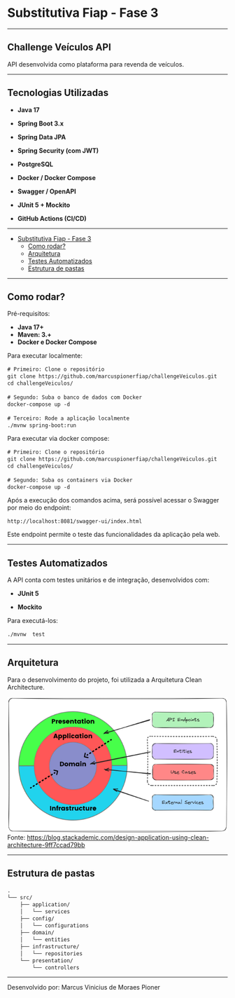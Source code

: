 # Substitutiva Fiap - Fase 3

---

## Challenge Veículos API

API desenvolvida como plataforma para revenda de veículos.

---

## Tecnologias Utilizadas


-  **Java 17**

-  **Spring Boot 3.x**

-  **Spring Data JPA**

-  **Spring Security (com JWT)**

-  **PostgreSQL**

-  **Docker / Docker Compose**

-  **Swagger / OpenAPI**

-  **JUnit 5 + Mockito**

-  **GitHub Actions (CI/CD)**

---

- [Substitutiva Fiap - Fase 3](#tech-challenge-fiap---fase-3-substitutiva)
    - [Como rodar?](#como-rodar)
    - [Arquitetura](#arquitetura)
    - [Testes Automatizados](#arquitetura)
    - [Estrutura de pastas](#estrutura-de-pastas)
  
---

## Como rodar?

Pré-requisitos:

-  **Java 17+**
-  **Maven: 3.+**
-  **Docker e Docker Compose**

Para executar localmente:

```shell
# Primeiro: Clone o repositório
git clone https://github.com/marcuspionerfiap/challengeVeiculos.git
cd challengeVeiculos/

# Segundo: Suba o banco de dados com Docker
docker-compose up -d

# Terceiro: Rode a aplicação localmente
./mvnw spring-boot:run
```

Para executar via docker compose:

```shell
# Primeiro: Clone o repositório
git clone https://github.com/marcuspionerfiap/challengeVeiculos.git
cd challengeVeiculos/

# Segundo: Suba os containers via Docker
docker-compose up -d
```

Após a execução dos comandos acima, será possível acessar o Swagger por meio do endpoint:

```http request
http://localhost:8081/swagger-ui/index.html
```

Este endpoint permite o teste das funcionalidades da aplicação pela web.

---

## Testes Automatizados

A API conta com testes unitários e de integração, desenvolvidos com:


-  **JUnit  5**

-  **Mockito**

Para executá-los:

```bash
./mvnw  test
 ```
---

## Arquitetura

Para o desenvolvimento do projeto, foi utilizada a Arquitetura Clean Architecture.

![Clean Architecture](docs/images/cleanArchImageChallenge.png)
Fonte: https://blog.stackademic.com/design-application-using-clean-architecture-9ff7ccad79bb

---

## Estrutura de pastas

```
.
└── src/
    ├── application/
    │   └── services
    ├── config/
    │   └── configurations
    ├── domain/
    │   └── entities
    ├── infrastructure/
    │   └── repositories
    └── presentation/
        └── controllers
```
---

Desenvolvido por: Marcus Vinicius de Moraes Pioner